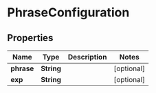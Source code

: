
# PhraseConfiguration

## Properties
Name | Type | Description | Notes
------------ | ------------- | ------------- | -------------
**phrase** | **String** |  |  [optional]
**exp** | **String** |  |  [optional]




